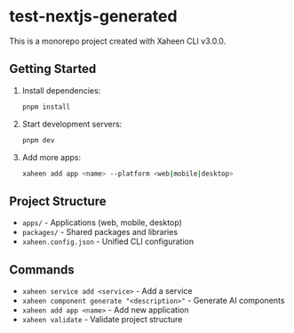 # test-nextjs-generated

This is a monorepo project created with Xaheen CLI v3.0.0.

## Getting Started

1. Install dependencies:
   ```bash
   pnpm install
   ```

2. Start development servers:
   ```bash
   pnpm dev
   ```

3. Add more apps:
   ```bash
   xaheen add app <name> --platform <web|mobile|desktop>
   ```

## Project Structure

- `apps/` - Applications (web, mobile, desktop)
- `packages/` - Shared packages and libraries
- `xaheen.config.json` - Unified CLI configuration

## Commands

- `xaheen service add <service>` - Add a service
- `xaheen component generate "<description>"` - Generate AI components
- `xaheen add app <name>` - Add new application
- `xaheen validate` - Validate project structure
